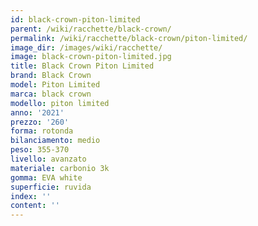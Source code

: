```yaml
---
id: black-crown-piton-limited
parent: /wiki/racchette/black-crown/
permalink: /wiki/racchette/black-crown/piton-limited/
image_dir: /images/wiki/racchette/
image: black-crown-piton-limited.jpg
title: Black Crown Piton Limited
brand: Black Crown
model: Piton Limited
marca: black crown
modello: piton limited
anno: '2021'
prezzo: '260'
forma: rotonda
bilanciamento: medio
peso: 355-370
livello: avanzato
materiale: carbonio 3k
gomma: EVA white
superficie: ruvida
index: ''
content: ''
---
```

